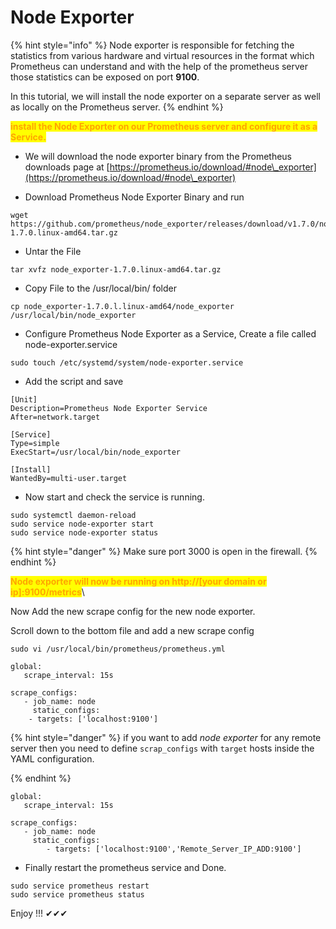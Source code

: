 # Node Exporter



{% hint style="info" %}
Node exporter is responsible for fetching the statistics from various hardware and virtual resources in the format which Prometheus can understand and with the help of the prometheus server those statistics can be exposed on port **9100**.

In this tutorial, we will install the node exporter on a separate server as well as locally on the Prometheus server.
{% endhint %}



<mark style="color:orange;">**install the Node Exporter on our Prometheus server and configure it as a Service.**</mark>

* We will download the node exporter binary from the Prometheus downloads page at [https://prometheus.io/download/#node\_exporter](https://prometheus.io/download/#node\_exporter)



* Download Prometheus Node Exporter Binary and run

```
wget https://github.com/prometheus/node_exporter/releases/download/v1.7.0/node_exporter-1.7.0.linux-amd64.tar.gz
```



* Untar the File

```
tar xvfz node_exporter-1.7.0.linux-amd64.tar.gz
```

* Copy File to the /usr/local/bin/ folder

```
cp node_exporter-1.7.0.l.linux-amd64/node_exporter /usr/local/bin/node_exporter
```

* Configure Prometheus Node Exporter as a Service, Create a file called node-exporter.service

```
sudo touch /etc/systemd/system/node-exporter.service
```

* Add the script and save

```
[Unit]
Description=Prometheus Node Exporter Service
After=network.target

[Service]
Type=simple
ExecStart=/usr/local/bin/node_exporter

[Install]
WantedBy=multi-user.target

```



* Now start and check the service is running.

```
sudo systemctl daemon-reload
sudo service node-exporter start
sudo service node-exporter status
```

{% hint style="danger" %}
Make sure port 3000 is open in the firewall.
{% endhint %}

<mark style="color:orange;">**Node exporter will now be running on http://\[your domain or ip]:9100/metrics**</mark>\


Now Add the new scrape config for the new node exporter.

Scroll down to the bottom file and add a new scrape config

```
sudo vi /usr/local/bin/prometheus/prometheus.yml 
```

```
global:
   scrape_interval: 15s

scrape_configs:
   - job_name: node
     static_configs:
    - targets: ['localhost:9100']
```



{% hint style="danger" %}
&#x20;if you want to add _node exporter_ for any remote server then you need to define `scrap_configs` with `target` hosts inside the YAML configuration.


{% endhint %}



```
global:
   scrape_interval: 15s

scrape_configs:
   - job_name: node
     static_configs:
        - targets: ['localhost:9100','Remote_Server_IP_ADD:9100'] 
```



* Finally restart the prometheus service and Done.

```
sudo service prometheus restart
sudo service prometheus status
```





Enjoy !!! ✔✔✔
